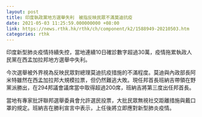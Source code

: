 ```yaml
---
layout: post
title: 印度執政黨地方選舉失利　被指反映民眾不滿莫迪抗疫
date: 2021-05-03 11:25:59.000000000 +08:00
link: https://news.rthk.hk/rthk/ch/component/k2/1588949-20210503.htm
categories: rthk
---
```


印度新型肺炎疫情持續失控，當地連續10日確診數字超過30萬，疫情拖累執政人民黨在西孟加拉邦地方選舉中失利。

今次選舉被外界視為反映民眾對總理莫迪抗疫措施的不滿程度。莫迪與內政部長阿米特雖然在西孟加拉邦大規模拉票，但仍然難逃大敗。現任邦首長班納吉帶領在野黨派勝出，在294邦議會議席當中取得超過200席，班納吉將第三度出任邦首長。

當地有專家批評聯邦選舉委員會允許選民投票，大批民眾無視社交距離措施與戴口罩的規定。班納吉在勝利宣言中表示，上任後將立即應對新型肺炎疫情。
